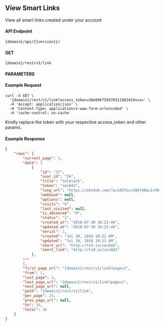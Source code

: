 ## View Smart Links

View all smart links created under your account


#### API Endpoint

```
{domain}/api/{{version}}/
```

#### GET

```
{domain}/rest/v1/link
```

#### PARAMETERS


#### Example Request

```
curl -X GET \
  '{domain}/rest/v1/link?access_token=38e896f55670311982434xxxx' \
  -H 'Accept: application/json' \
  -H 'Content-Type: application/x-www-form-urlencoded' \
  -H 'cache-control: no-cache'
```

Kindly replace the token with your respective access_token and other params.
  
#### Example Response

```json
{
    "rows": {
        "current_page": 1,
        "data": [
            {
                "id": "27",
                "user_id": "26",
                "title": "teletack",
                "token": "secQ42",
                "long_url": "https://o5o4o6.com/?a=1457&c=298748&s1=TN(air(40_50)",
                "webhook": null,
                "options": null,
                "visits": "0",
                "last_visited": null,
                "is_advanced": "0",
                "status": "1",
                "created_at": "2018-07-30 10:22:44",
                "updated_at": "2018-07-30 10:22:44",
                "serial": 1,
                "created": "Jul 30, 2018 10:22 AM",
                "updated": "Jul 30, 2018 10:22 AM",
                "short_url": "http://tx9.in/secQ42",
                "short_link": "http://tx9.in/secQ42"
            },
        ---
        ],
        "first_page_url": "{domain}/rest/v1/link?page=1",
        "from": 1,
        "last_page": 1,
        "last_page_url": "{domain}/rest/v1/link?page=1",
        "next_page_url": null,
        "path": "{domain}/rest/v1/link",
        "per_page": 25,
        "prev_page_url": null,
        "to": 16,
        "total": 16
    }
}
```
